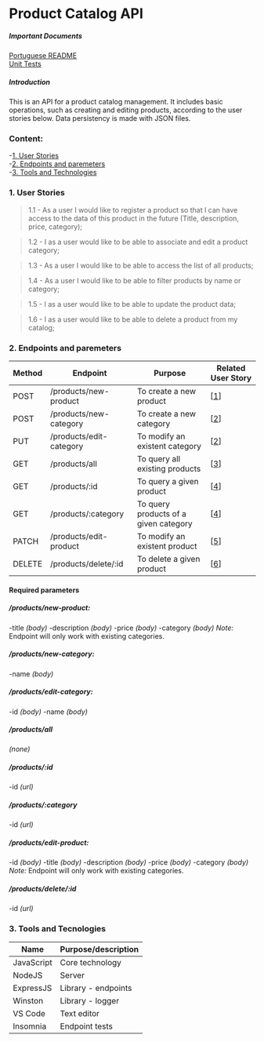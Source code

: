 # Product Catalog API

##### Important Documents

[Portuguese README](/LEIAME.md)  
[Unit Tests](/Unit-Tests.md)

##### Introduction

This is an API for a product catalog management. It includes basic operations, such as creating and editing products, according to the user stories below.
Data persistency is made with JSON files.

### Content:

-[1. User Stories](#item1)  
-[2. Endpoints and paremeters](#item2)  
-[3. Tools and Technologies](#item3)

### <a name="item1"></a> 1. User Stories

> <a name="item11"></a>1.1 - As a user I would like to register a product so that I can have access to the data of this product in the future (Title, description, price, category);

> <a name="item12"></a>1.2 - I as a user would like to be able to associate and edit a product category;

> <a name="item13"></a>1.3 - As a user I would like to be able to access the list of all products;

> <a name="item14"></a>1.4 - As a user I would like to be able to filter products by name or category;

> <a name="item15"></a>1.5 - I as a user would like to be able to update the product data;

> <a name="item16"></a>1.6 - I as a user would like to be able to delete a product from my catalog;

### <a name="item2"></a> 2. Endpoints and paremeters

| Method | Endpoint                | Purpose                               | Related User Story |
| ------ | ----------------------- | ------------------------------------- | ------------------ |
| POST   | /products/new-product   | To create a new product               | [[1](#item11)]     |
| POST   | /products/new-category  | To create a new category              | [[2](#item12)]     |
| PUT    | /products/edit-category | To modify an existent category        | [[2](#item12)]     |
| GET    | /products/all           | To query all existing products        | [[3](#item13)]     |
| GET    | /products/:id           | To query a given product              | [[4](#item14)]     |
| GET    | /products/:category     | To query products of a given category | [[4](#item14)]     |
| PATCH  | /products/edit-product  | To modify an existent product         | [[5](#item15)]     |
| DELETE | /products/delete/:id    | To delete a given product             | [[6](#item16)]     |

#### Required parameters

##### /products/new-product:

-title _(body)_
-description _(body)_
-price _(body)_
-category _(body)_
_Note:_ Endpoint will only work with existing categories.

##### /products/new-category:

-name _(body)_

##### /products/edit-category:

-id _(body)_
-name _(body)_

##### /products/all

_(none)_

##### /products/:id

-id _(url)_

##### /products/:category

-id _(url)_

##### /products/edit-product:

-id _(body)_
-title _(body)_
-description _(body)_
-price _(body)_
-category _(body)_  
_Note:_ Endpoint will only work with existing categories.

##### /products/delete/:id

-id _(url)_

### <a name="item3"></a> 3. Tools and Tecnologies

| Name       | Purpose/description |
| ---------- | ------------------- |
| JavaScript | Core technology     |
| NodeJS     | Server              |
| ExpressJS  | Library - endpoints |
| Winston    | Library - logger    |
| VS Code    | Text editor         |
| Insomnia   | Endpoint tests      |
